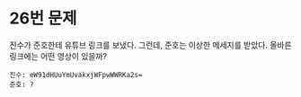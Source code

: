 # 26번 문제

진수가 준호한테 유튜브 링크를 보냈다. 그런데, 준호는 이상한 메세지를 받았다. 올바른 링크에는 어떤 영상이 있을까?

```
진수: eW91dHUuYmUvakxjWFpwWWRKa2s=
준호: ?
```
